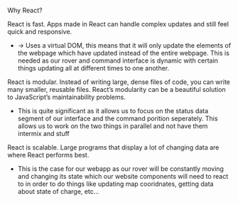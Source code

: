 Why React?

React is fast. Apps made in React can handle complex updates and still feel quick and responsive. 
- -> Uses a virtual DOM, this means that it will only update the elements of the webpage which have updated instead of the entire webpage. This is needed as our rover and command interface is dynamic with certain things updating all at different times to one another. 

React is modular. Instead of writing large, dense files of code, you can write many smaller, reusable files. React’s modularity can be a beautiful solution to JavaScript’s maintainability problems. 
- This is quite significant as it allows us to focus on the status data segment of our interface and the command porition seperately. This allows us to work on the two things in parallel and not have them intermix and stuff

React is scalable. Large programs that display a lot of changing data are where React performs best. 
- This is the case for our webapp as our rover will be constantly moving and changing its state which our website components will need to react to in order to do things like updating map cooridnates, getting data about state of charge, etc...